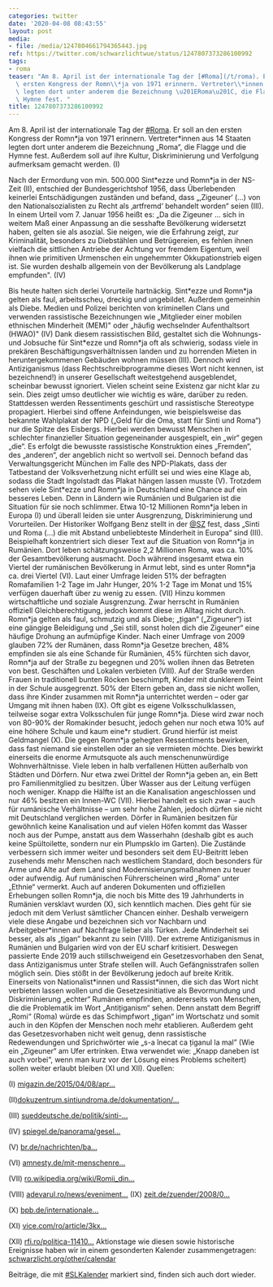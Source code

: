 ```yaml
---
categories: twitter
date: '2020-04-08 08:43:55'
layout: post
media:
- file: /media/1247804661794365443.jpg
ref: https://twitter.com/schwarzlichtwue/status/1247807373286100992
tags:
- roma
teaser: "Am 8. April ist der internationale Tag der [#Roma](/t/roma). Er soll an den\
  \ ersten Kongress der Romn\\*ja von 1971 erinnern. Vertreter\\*innen aus 14 Staaten\
  \ legten dort unter anderem die Bezeichnung \u201ERoma\u201C, die Flagge und die\
  \ Hymne fest. "
title: 1247807373286100992
---
```

Am 8. April ist der internationale Tag der [#Roma](/t/roma). Er soll an den ersten Kongress der Romn\*ja von 1971 erinnern. Vertreter\*innen aus 14 Staaten legten dort unter anderem die Bezeichnung „Roma“, die Flagge und die Hymne fest. 
Außerdem soll auf ihre Kultur, Diskriminierung und Verfolgung aufmerksam gemacht werden. (I)



Nach der Ermordung von min. 500.000 Sint\*ezze und Romn\*ja in der NS-Zeit (II), entschied der Bundesgerichtshof 1956, dass Überlebenden keinerlei Entschädigungen zuständen und befand, 
 dass „‚Zigeuner‘ (…) von den Nationalsozialisten zu Recht als ‚artfremd‘ behandelt worden“ seien (III). In einem Urteil vom 7. Januar 1956 heißt es: „Da die Zigeuner ... sich in weitem Maß einer Anpassung an die sesshafte Bevölkerung widersetzt haben, gelten sie als asozial.
Sie neigen, wie die Erfahrung zeigt, zur Kriminalität, besonders zu Diebstählen und Betrügereien, es fehlen ihnen vielfach die sittlichen Antriebe der Achtung vor fremdem Eigentum, weil ihnen wie primitiven Urmenschen ein ungehemmter Okkupationstrieb eigen ist.
Sie wurden deshalb allgemein von der Bevölkerung als Landplage empfunden". (IV)



Bis heute halten sich derlei Vorurteile hartnäckig. Sint\*ezze und Romn\*ja gelten als faul, arbeitsscheu, dreckig und ungebildet. Außerdem gemeinhin als Diebe.
Medien und Polizei berichten von kriminellen Clans und verwenden rassistische Bezeichnungen wie „Mitglieder einer mobilen ethnischen Minderheit (MEM)" oder „häufig wechselnder Aufenthaltsort (HWAO)" (IV) Dank diesem rassistischen Bild, gestaltet sich die Wohnungs- und Jobsuche 
 für Sint\*ezze und Romn\*ja oft als schwierig, sodass viele in prekären Beschäftigungsverhältnissen landen und zu horrenden Mieten in heruntergekommenen Gebäuden wohnen müssen (III).
Dennoch wird Antiziganismus (dass Rechtschreibprogramme dieses Wort nicht kennen, ist bezeichnend!) in unserer Gesellschaft weitestgehend ausgeblendet, scheinbar bewusst ignoriert. Vielen scheint seine Existenz gar nicht klar zu sein.
Dies zeigt umso deutlicher wie wichtig es wäre, darüber zu reden. Stattdessen werden Ressentiments geschürt und rassistische Stereotype propagiert.
Hierbei sind offene Anfeindungen, wie beispielsweise das bekannte Wahlplakat der NPD („Geld für die Oma, statt für Sinti und Roma“) nur die Spitze des Eisbergs. Hierbei werden bewusst Menschen in schlechter finanzieller Situation gegeneinander ausgespielt, ein „wir“ gegen „die“.
Es erfolgt die bewusste rassistische Konstruktion eines „Fremden“, des „anderen“, der angeblich nicht so wertvoll sei.
Dennoch befand das Verwaltungsgericht München im Falle des NPD-Plakats, dass der Tatbestand der Volksverhetzung nicht erfüllt sei und wies eine Klage ab, sodass die Stadt Ingolstadt das Plakat hängen lassen musste (V).
Trotzdem sehen viele Sint\*ezze und Romn\*ja in Deutschland eine Chance auf ein besseres Leben. Denn in Ländern wie Rumänien und Bulgarien ist die Situation für sie noch schlimmer.
Etwa 10-12 Millionen Romn\*ja leben in Europa (I) und überall leiden sie unter Ausgrenzung, Diskriminierung und Vorurteilen. Der Historiker Wolfgang Benz stellt in der [@SZ](https://twitter.com/SZ) fest, dass „Sinti und Roma (…) die mit Abstand unbeliebteste Minderheit in Europa“ sind (III).
Beispielhaft konzentriert sich dieser Text auf die Situation von Romn\*ja in Rumänien. Dort leben schätzungsweise 2,2 Millionen Roma, was ca. 10% der Gesamtbevölkerung ausmacht.
Doch während insgesamt etwa ein Viertel der rumänischen Bevölkerung in Armut lebt, sind es unter Romn\*ja ca. drei Viertel (VI).
Laut einer Umfrage leiden 51% der befragten Romafamilien 1-2 Tage im Jahr Hunger, 20% 1-2 Tage im Monat und 15% verfügen dauerhaft über zu wenig zu essen. (VII) Hinzu kommen wirtschaftliche und soziale Ausgrenzung.
Zwar herrscht in Rumänien offiziell Gleichberechtigung, jedoch kommt diese im Alltag nicht durch.
Romn\*ja gelten als faul, schmutzig und als Diebe; „țigan“ („Zigeuner“) ist eine gängige Beleidigung und „Sei still, sonst holen dich die Zigeuner“ eine häufige Drohung an aufmüpfige Kinder.
Nach einer Umfrage von 2009 glauben 72% der Rumänen, dass Romn\*ja Gesetze brechen, 48% empfinden sie als eine Schande für Rumänien, 45% fürchten sich davor, Romn\*ja auf der Straße zu begegnen und 20% wollen ihnen das Betreten von best. Geschäften und Lokalen verbieten (VIII).
Auf der Straße werden Frauen in traditionell bunten Röcken beschimpft, Kinder mit dunklerem Teint in der Schule ausgegrenzt.
50% der Eltern geben an, dass sie nicht wollen, dass ihre Kinder zusammen mit Romn\*ja unterrichtet werden – oder gar Umgang mit ihnen haben (IX). Oft gibt es eigene Volksschulklassen, teilweise sogar extra Volksschulen für junge Romn\*ja.
Diese wird zwar noch von 80-90% der Romakinder besucht, jedoch gehen nur noch etwa 10% auf eine höhere Schule und kaum eine\*r studiert. Grund hierfür ist meist Geldmangel (X).
Die gegen Romn\*ja gehegten Ressentiments bewirken, dass fast niemand sie einstellen oder an sie vermieten möchte. Dies bewirkt einerseits die enorme Armutsquote als auch menschenunwürdige Wohnverhältnisse.
Viele leben in halb verfallenen Hütten außerhalb von Städten und Dörfern. Nur etwa zwei Drittel der Romn\*ja geben an, ein Bett pro Familienmitglied zu besitzen. Über Wasser aus der Leitung verfügen noch weniger.
Knapp die Hälfte ist an die Kanalisation angeschlossen und nur 46% besitzen ein Innen-WC (VII). Hierbei handelt es sich zwar – auch für rumänische Verhältnisse – um sehr hohe Zahlen, jedoch dürfen sie nicht mit Deutschland verglichen werden.
Dörfer in Rumänien besitzen für gewöhnlich keine Kanalisation und auf vielen Höfen kommt das Wasser noch aus der Pumpe, anstatt aus dem Wasserhahn (deshalb gibt es auch keine Spültoilette, sondern nur ein Plumpsklo im Garten).
Die Zustände verbessern sich immer weiter und besonders seit dem EU-Beitritt leben zusehends mehr Menschen nach westlichem Standard, doch besonders für Arme und Alte auf dem Land sind Modernisierungsmaßnahmen zu teuer oder aufwendig.
Auf rumänischen Führerscheinen wird „Roma“ unter „Ethnie“ vermerkt. Auch auf anderen Dokumenten und offiziellen Erhebungen sollen Romn\*ja, die noch bis Mitte des 19 Jahrhunderts in Rumänien versklavt wurden (X), sich kenntlich machen.
Dies geht für sie jedoch mit dem Verlust sämtlicher Chancen einher. Deshalb verweigern viele diese Angabe und bezeichnen sich vor Nachbarn und Arbeitgeber\*innen auf Nachfrage lieber als Türken. Jede Minderheit sei besser, als als „țigan“ bekannt zu sein (VIII).
Der extreme Antiziganismus in Rumänien und Bulgarien wird von der EU scharf kritisiert. Deswegen passierte Ende 2019 auch stillschweigend ein Gesetzesvorhaben den Senat, dass Antiziganismus unter Strafe stellen will. Auch Gefängnisstrafen sollen möglich sein.
Dies stößt in der Bevölkerung jedoch auf breite Kritik.
Einerseits von Nationalist\*innen und Rassist\*innen, die sich das Wort nicht verbieten lassen wollen und die Gesetzesinitiative als Bevormundung und Diskriminierung „echter“ Rumänen empfinden, andererseits von Menschen, die die Problematik im Wort „Antițiganism“ sehen.
Denn anstatt dem Begriff „Romi“ (Roma) würde es das Schimpfwort „țigan“ im Wortschatz und somit auch in den Köpfen der Menschen noch mehr etablieren.
Außerdem geht das Gesetzesvorhaben nicht weit genug, denn rassistische Redewendungen und Sprichwörter wie „s-a înecat ca țiganul la mal” (Wie ein „Zigeuner“ am Ufer ertrinken.
Etwa verwendet wie: „Knapp daneben ist auch vorbei“, wenn man kurz vor der Lösung eines Problems scheitert) sollen weiter erlaubt bleiben (XI und XII).
Quellen:



(I) [migazin.de/2015/04/08/apr…](https://www.migazin.de/2015/04/08/april-internationaler-roma-tag-buergerrechte/)



(II)[dokuzentrum.sintiundroma.de/dokumentation/…](https://dokuzentrum.sintiundroma.de/dokumentation/holocaust-und-buergerrechtsarbeit/)



(III) [sueddeutsche.de/politik/sinti-…](https://www.sueddeutsche.de/politik/sinti-roma-deutschland-diskriminierung-1.4400004)



(IV) [spiegel.de/panorama/gesel…](https://www.spiegel.de/panorama/gesellschaft/wie-sinti-und-roma-von-der-berliner-polizei-diskriminiert-werden-kolumne-a-1295311.html)



(V) [br.de/nachrichten/ba…](https://www.br.de/nachrichten/bayern/klage-abgewiesen-ingolstadt-musste-npd-wahlplakat-haengen-lassen,RcWEqUb)



(VI) [amnesty.de/mit-menschenre…](https://www.amnesty.de/mit-menschenrechten-gegen-armut/wohnen-wuerde/diskriminierung-der-roma-rumaenien)



(VII)  [ro.wikipedia.org/wiki/Romii_din…](https://ro.wikipedia.org/wiki/Romii_din_Rom%C3%A2nia#Situa%C8%9Bie_economic%C4%83)



(VIII) [adevarul.ro/news/eveniment…](https://adevarul.ro/news/eveniment/romii-explica-5-motive-nu-declaram-etnia-1_50ad799e7c42d5a66395dafc/index.html)
(IX) [zeit.de/zuender/2008/0…](https://www.zeit.de/zuender/2008/07/rumaenien-teil-7-roma/komplettansicht)



(X) [bpb.de/internationale…](https://www.bpb.de/internationales/europa/sinti-und-roma-in-europa/179552/die-last-der-geschichte-die-lage-der-roma-in-bulgarien-und-rumaenien)



(XI) [vice.com/ro/article/3kx…](https://www.vice.com/ro/article/3kx3gy/legea-care-te-baga-la-inchisoare-pentru-antitiganism-in-romani)



(XII) [rfi.ro/politica-11410…](https://www.rfi.ro/politica-114102-inchisoare-antitiganism)
Aktionstage wie diesen sowie historische Ereignisse haben wir in einem gesonderten Kalender zusammengetragen: [schwarzlicht.org/other/calendar](https://schwarzlicht.org/other/calendar)



Beiträge, die mit [#SLKalender](/t/slkalender) markiert sind, finden sich auch dort wieder.